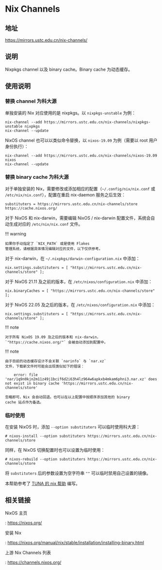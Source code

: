 # Nix Channels

## 地址

<https://mirrors.ustc.edu.cn/nix-channels/>

## 说明

Nixpkgs channel 以及 binary cache。Binary cache 为动态缓存。

## 使用说明

### 替换 channel 为科大源

单独安装的 Nix 对应使用的是 nixpkgs。以 `nixpkgs-unstable` 为例：

    nix-channel --add https://mirrors.ustc.edu.cn/nix-channels/nixpkgs-unstable nixpkgs
    nix-channel --update

NixOS channel 也可以以类似命令替换，以 `nixos-19.09` 为例（需要以 root
用户身份执行）：

    nix-channel --add https://mirrors.ustc.edu.cn/nix-channels/nixos-19.09 nixos
    nix-channel --update

### 替换 binary cache 为科大源

对于单独安装的 Nix，需要修改或添加相应的配置（`~/.config/nix/nix.conf`
或 `/etc/nix/nix.conf`），配置在重启 nix-daemon 服务之后生效：

    substituters = https://mirrors.ustc.edu.cn/nix-channels/store https://cache.nixos.org/

对于 NixOS 和 nix-darwin，需要编辑 NixOS / nix-darwin
配置文件，系统会自动生成对应的 `/etc/nix/nix.conf` 文件。

!!! warning

    如果你手动指定了 `NIX_PATH` 或是使用 Flakes
    管理系统，请根据具体情况编辑对应的文件，以下仅供参考。

对于 nix-darwin，在 `~/.nixpkgs/darwin-configuration.nix` 中添加：

    nix.settings.substituters = [ "https://mirrors.ustc.edu.cn/nix-channels/store" ];

对于 NixOS 21.11 及之前的版本，在 `/etc/nixos/configuration.nix`
中添加：

    nix.binaryCaches = [ "https://mirrors.ustc.edu.cn/nix-channels/store" ];

对于 NixOS 22.05 及之后的版本，在 `/etc/nixos/configuration.nix`
中添加：

    nix.settings.substituters = [ "https://mirrors.ustc.edu.cn/nix-channels/store" ];

!!! note

    对于所有 NixOS 19.09 及之后的版本和 nix-darwin，
    `"https://cache.nixos.org/"` 会被自动添加到配置中。

!!! note

    由于目前的动态缓存设计不会关联 `narinfo` 与 `nar.xz`
    文件，下载新文件时可能会出现类似如下的错误：

        error: file 'nar/1q9n0kjn2m11z49j1bcif6d2i63h4lz964w6apkxb4mkam6phni3.nar.xz' does not exist in binary cache 'https://mirrors.ustc.edu.cn/nix-channels/store'

    忽略即可，Nix 会自动回退。也可以在以上配置中按顺序添加其他的 binary
    cache 站点作为备选。

### 临时使用

在安装 NixOS 时，添加 `--option substituters` 可以临时使用科大源：

    # nixos-install --option substituters https://mirrors.ustc.edu.cn/nix-channels/store

同样，在 NixOS 切换配置时也可以设置为临时使用：

    # nixos-rebuild --option substituters https://mirrors.ustc.edu.cn/nix-channels/store

将 `substituters` 后的参数设置为空字符串 `""`
可以临时禁用自己设置的镜像。

本帮助参考了 [TUNA 的 nix
帮助](https://mirrors.tuna.tsinghua.edu.cn/help/nix/) 编写。

## 相关链接

NixOS 主页

:   <https://nixos.org/>

安装 Nix

:   <https://nixos.org/manual/nix/stable/installation/installing-binary.html>

上游 Nix Channels 列表

:   <https://channels.nixos.org/>
